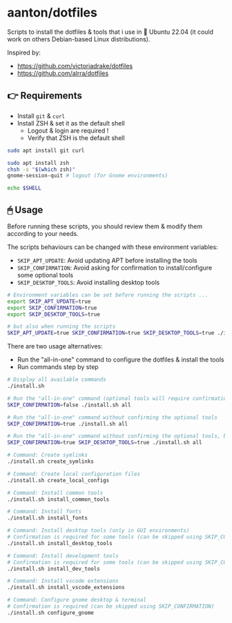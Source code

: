 # aanton/dotfiles

Scripts to install the dotfiles & tools that i use in 🐧 Ubuntu 22.04 (it could work on others Debian-based Linux distributions).

Inspired by:

- https://github.com/victoriadrake/dotfiles
- https://github.com/alrra/dotfiles

## 👉 Requirements

- Install `git` & `curl`
- Install ZSH & set it as the default shell
  - Logout & login are required !
  - Verify that ZSH is the default shell

```bash
sudo apt install git curl

sudo apt install zsh
chsh -s "$(which zsh)"
gnome-session-quit # logout (for Gnome environments)

echo $SHELL
```

## 🖱 Usage

Before running these scripts, you should review them & modify them according to your needs.

The scripts behaviours can be changed with these environment variables:

- `SKIP_APT_UPDATE`: Avoid updating APT before installing the tools
- `SKIP_CONFIRMATION`: Avoid asking for confirmation to install/configure some optional tools
- `SKIP_DESKTOP_TOOLS`: Avoid installing desktop tools

```bash
# Environment variables can be set before running the scripts ...
export SKIP_APT_UPDATE=true
export SKIP_CONFIRMATION=true
export SKIP_DESKTOP_TOOLS=true

# but also when running the scripts
SKIP_APT_UPDATE=true SKIP_CONFIRMATION=true SKIP_DESKTOP_TOOLS=true ./install.sh <command>
```

There are two usage alternatives:

- Run the "all-in-one" command to configure the dotfiles & install the tools
- Run commands step by step

```bash
# Display all available commands
./install.sh

# Run the "all-in-one" command (optional tools will require confirmation)
SKIP_CONFIRMATION=false ./install.sh all

# Run the "all-in-one" command without confirming the optional tools
SKIP_CONFIRMATION=true ./install.sh all

# Run the "all-in-one" command without confirming the optional tools, but skipping the desktop tools
SKIP_CONFIRMATION=true SKIP_DESKTOP_TOOLS=true ./install.sh all
```

```bash
# Command: Create symlinks
./install.sh create_symlinks

# Command: Create local configuration files
./install.sh create_local_configs

# Command: Install common tools
./install.sh install_common_tools

# Command: Install fonts
./install.sh install_fonts

# Command: Install desktop tools (only in GUI environments)
# Confirmation is required for some tools (can be skipped using SKIP_CONFIRMATION)
./install.sh install_desktop_tools

# Command: Install development tools
# Confirmation is required for some tools (can be skipped using SKIP_CONFIRMATION)
./install.sh install_dev_tools

# Command: Install vscode extensions
./install.sh install_vscode_extensions

# Command: Configure gnome desktop & terminal
# Confirmation is required (can be skipped using SKIP_CONFIRMATION)
./install.sh configure_gnome
```
